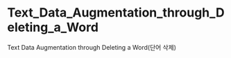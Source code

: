 # Text_Data_Augmentation_through_Deleting_a_Word
Text Data Augmentation through Deleting a Word(단어 삭제)
